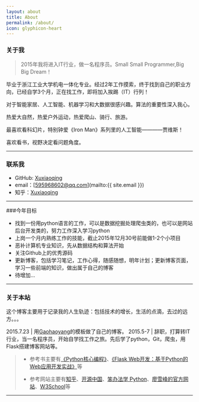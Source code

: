 ```yaml
---
layout: about
title: About
permalink: /about/
icon: glyphicon-heart
---
```


### 关于我

> 2015年我将进入IT行业，做一名程序员。Small Small Programmer,Big Big Dream！   

毕业于浙江工业大学机电一体化专业。经过2年工作摸索，终于找到自己的职业方向，已经自学3个月，正在找工作，即将加入挨踢（IT）行列！   

对于智能家居、人工智能、机器学习和大数据很感兴趣。算法的重要性深入我心。   

热爱大自然，热爱户外运动，热爱爬山、骑行、旅游。

最喜欢看科幻片，特别钟爱《Iron Man》系列里的人工智能————贾维斯！  

喜欢看书，视野决定看问题角度。  

---

### 联系我

* GitHub: [Xuxiaoqing](http://github.com/snowdream1314)
* email：[595968602@qq.com](mailto:{{ site.email }})
* 知乎：[Xuxiaoqing](http://www.zhihu.com/people/snowdream-54)

---

###今年目标

* 找到一份用python语言的工作，可以是数据挖掘处理爬虫类的，也可以是网站后台开发类的，努力工作深入学习python
* 上岗一个月内熟练工作的技能，截止2015年12月30号前能做1-2个小项目
* 恶补计算机专业知识，先从数据结构和算法开始
* 关注Github上的优秀源码
* 更新博客，包括学习笔记，工作心得，随感随想，明年计划；更新博客页面，学习一些前端的知识，做出属于自己的博客
* 待增加...

---

### 关于本站   

这个博客主要用于记录我的人生轨迹：包括技术的增长，生活的点滴，去过的远方。。。

2015.7.23  | 用[Gaohaoyang](http://gaohaoyang.github.io/)的模板做了自己的博客。
2015.5-7   | 辞职，打算转IT行业，当一名程序员，开始自学找工作之旅。先后学了python，Git，爬虫，用Flask搭建博客网站等。


 > * 参考书主要有[《Python核心编程》](http://item.jd.com/10062788.html)、[《Flask Web开发：基于Python的Web应用开发实战》](http://item.jd.com/11594082.html)等
>
 > * 参考网站主要有[知乎](http://www.zhihu.com/)、[开源中国](http://www.oschina.net/)、[笨办法学 Python](http://www.2cto.com/shouce/Pythonbbf/index.html)、[廖雪峰的官方网站](http://www.liaoxuefeng.com/)、[W3School](http://www.w3school.com.cn/h.asp)等 
>
---